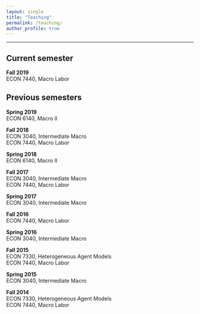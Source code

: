 ```yaml
---
layout: single
title: "Teaching"
permalink: /teaching/
author_profile: true
---
```

---
## Current semester  
**Fall 2019**  
ECON 7440, Macro Labor   

## Previous semesters
**Spring 2019**   
ECON 6140, Macro II     

**Fall 2018**  
ECON 3040, Intermediate Macro   
ECON 7440, Macro Labor   

**Spring 2018**    
ECON 6140, Macro II  

**Fall 2017**   
ECON 3040, Intermediate Macro   
ECON 7440, Macro Labor   

**Spring 2017**   
ECON 3040, Intermediate Macro   

**Fall 2016**   
ECON 7440, Macro Labor   

**Spring 2016**    
ECON 3040, Intermediate Macro  

**Fall 2015**  
ECON 7330, Heterogeneous Agent Models  
ECON 7440, Macro Labor  

**Spring 2015**    
ECON 3040, Intermediate Macro  

**Fall 2014**  
ECON 7330, Heterogeneous Agent Models  
ECON 7440, Macro Labor  





